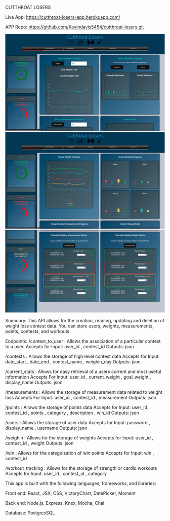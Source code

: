 CUTTHROAT LOSERS

Live App: https://cutthroat-losers-app.herokuapp.com/

APP Repo: https://github.com/Kevindavis5454/cutthroat-losers.git

![Alt text](/src/Images/CLosers1.png?raw=true "Optional Title")
![Alt text](/src/Images/CLosers2.png?raw=true "Optional Title")
![Alt text](/src/Images/CLosers3.png?raw=true "Optional Title")

Summary:
This API allows for the creation, reading, updating and deletion of weight loss contest data. You can store users, weights, measurements, points, contests, and workouts.

Endpoints:
/contest_to_user : Allows the association of a particular contest to a user. 
    Accepts for Input: user_id , contest_id
    Outputs: json

/contests : Allows the storage of high level contest data 
    Accepts for Input: date_start , date_end , contest_name , weighin_day
    Outputs: json

/current_stats : Allows for easy retrieval of a users current and most useful information
    Accepts For Input: user_id , current_weight , goal_weight , display_name
    Outputs: json

/measurements : Allows the storage of measurement data related to weight loss
    Accepts For Input: user_id , contest_id , measurement
    Outputs: json

/points : Allows the storage of points data
    Accepts for Input: user_id , contest_id , points , category , description , win_id
    Outputs: json

/users : Allows the storage of user data
    Accepts for Input: password , display_name , username
    Outputs: json

/weighin : Allows for the storage of weights
    Accepts for Input: user_id , contest_id , weight
    Outputs: json

/win : Allows for the categoization of win points
    Accepts for Input: win , contest_id

/workout_tracking : Allows for the storage of strength or cardio workouts
    Accepts for Input: user_id , contest_id , category



This app is built with the following languages, frameworks, and libraries:

Front end: React, JSX, CSS, VictoryChart, DatePicker, Moment

Back end: Node.js, Express, Knex, Mocha, Chai

Database: PostgresSQL